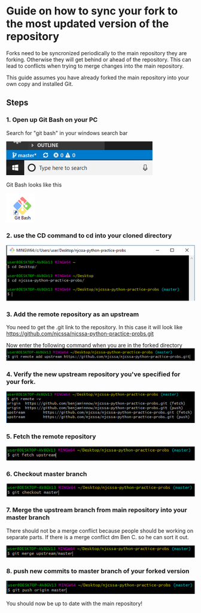 # Guide on how to sync your fork to the most updated version of the repository

Forks need to be syncronized periodically to the main repository they are forking. Otherwise they will get behind or ahead of the repository. This can lead to conflicts when trying to merge changes into the main repository.

This guide assumes you have already forked the main repository into your own copy and installed Git.

## Steps
### 1. Open up Git Bash on your PC
Search for "git bash" in your windows search bar

![](/git_tutorials/sync_fork_imgs/search_program.PNG)

Git Bash looks like this 

![](/git_tutorials/sync_fork_imgs/git_bash.PNG)

### 2. use the CD command to cd into your cloned directory
![](/git_tutorials/sync_fork_imgs/cd_directory.PNG)
### 3. Add the remote repository as an upstream
You need to get the .git link to the repository. In this case it will look like https://github.com/njcssa/njcssa-python-practice-probs.git

Now enter the following command when you are in the forked directory
![](/git_tutorials/sync_fork_imgs/addupstream.PNG)

### 4. Verify the new upstream repository you've specified for your fork.
![](/git_tutorials/sync_fork_imgs/check_remote.PNG)

### 5. Fetch the remote repository
![](/git_tutorials/sync_fork_imgs/fetch_upstream.PNG)
### 6. Checkout master branch
![](/git_tutorials/sync_fork_imgs/checkout_master.PNG)
### 7. Merge the upstream branch from main repository into your master branch
There should not be a merge conflict because people should be working on separate parts. If there is a merge conflict dm Ben C. so he can sort it out.

![](/git_tutorials/sync_fork_imgs/merge_upstream.PNG)
### 8. push new commits to master branch of your forked version
![](/git_tutorials/sync_fork_imgs/push_origin.PNG)

You should now be up to date with the main repository!
